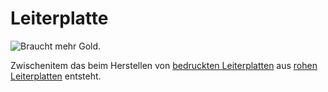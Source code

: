 # Leiterplatte

![Braucht mehr Gold.](oredict:opencomputers:materialCircuitBoard)

Zwischenitem das beim Herstellen von [bedruckten Leiterplatten](printedCircuitBoard.md) aus [rohen Leiterplatten](rawCircuitBoard.md) entsteht.
